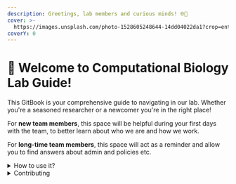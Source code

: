 ```yaml
---
description: Greetings, lab members and curious minds! 🌐🧪
cover: >-
  https://images.unsplash.com/photo-1528605248644-14dd04022da1?crop=entropy&cs=tinysrgb&fm=jpg&ixid=MnwxOTcwMjR8MHwxfHNlYXJjaHwxMHx8dGVhbSUyMG9mJTIwcGVvcGxlfGVufDB8fHx8MTY2MDMxNzQzNg&ixlib=rb-1.2.1&q=80
coverY: 0
---
```


# 👋 Welcome to Computational Biology Lab Guide!

This GitBook is your comprehensive guide to navigating in our lab. Whether you're a seasoned researcher or a newcomer you're in the right place!

For **new team members**, this space will be helpful during your first days with the team, to better learn about who we are and how we work.

For **long-time team members**, this space will act as a reminder and allow you to find answers about admin and policies etc.

<details>

<summary>How to use it?</summary>

This space is designed to be flexible for your reading preferences. Feel free to start from anywhere you'd like.

</details>

<details>

<summary>Contributing</summary>

If you want to contribute changes, feel free to contact [me ](https://app.gitbook.com/u/k3pcYPHol5YGQMlKOIBpvzall6h2):relaxed:

</details>
